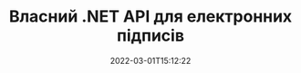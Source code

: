 ---
############################# Static ############################
layout: "product"
date: 2022-03-01T15:12:22
draft: false
#operation: 
#signaturetype: 
#fileformat: 
#productName: Java
lang: uk
#productCode: java
#otherformats: 
#breadcrumb: Put  signature on  for Java
product: "Signature"
product_tag: "signature"
platform: ".NET"
platform_tag: "net"

############################# Head ############################
head_title: ".NET Digital Signature API – електронний підпис PDF Word Excel зображення"
head_description: "API цифрового підпису C# .NET, бібліотека електронного підпису для електронного підпису PDF, Word, електронних таблиць Excel, PowerPoint, зображень і графічних форматів документів."

############################# Header ############################
title: "Власний .NET API для електронних підписів"
description: "Додайте цифрові підписи до форматів документів і реалізуйте популярні типи електронних підписів (текст, зображення, QR-код, штрих-код, штамп і метадані) у програмах .NET."
button:
    enable: true

############################# SubMenu ############################
submenu:
    enable: true
    
    left:
        img_alt: "GroupDocs.Signature for .NET"
        image: "https://www.groupdocs.cloud/templates/groupdocs/images/product-logos/groupdocs-signature-net.png"
        product: "GroupDocs.Signature"
        platform: ".NET"

    middle:
        button:
            # button loop
            - link: "#overview"
              text: "Огляд"

            # button loop
            - link: "#features"
              text: "особливості"

            # button loop
            - link: "#support"
              text: "Підтримка"

            # button loop
            - link: "https://products.groupdocs.app/signature"
              text: "Жива демо"

            # button loop
            - link: "https://purchase.groupdocs.com/pricing/signature/net"
              text: "Ціноутворення"

    right:
        link_download: "https://downloads.groupdocs.com/signature"
        link_learn: "https://docs.groupdocs.com/signature/net/"
        link_buy: "https://purchase.groupdocs.com"

############################# Overview ############################
overview:
    enable: true
    content: |
      Використовуйте GroupDocs.Signature for .NET API для створення програм на C#, ASP.NET та інших технологіях на основі .NET, які дозволяють підписувати цифрові бізнес-документи, такі як PDF, Microsoft Word, електронні таблиці Excel, презентації PowerPoint, зображення, OpenDocument і інші галузеві стандартні формати файлів без необхідності встановлення додаткового програмного забезпечення. З цією бібліотекою електронних підписів легко працювати, а розробники .NET можуть легко додавати розширені функції цифрового підпису у свої програми, надаючи користувачам змогу безпечно підписувати, шукати та перевіряти електронні підписи в популярних форматах документів. Він підтримує реалізацію різноманітних типів підписів, таких як текст, зображення, штрих-код, QR-код, поле форми, штамп і метадані.  

      API підпису документа надає вам прості та розширені параметри пошуку, щоб миттєво знаходити необхідні підписи в документі. Параметри застосування стилю підпису, керування зовнішнім виглядом і налаштування властивостей підпису, таких як розміри, тінь, вирівнювання тощо, також доступні за допомогою цього багатофункціонального API підпису документів.  

      GroupDocs.Signature для .NET можна використовувати в будь-якому середовищі розробки, яке підтримує платформу .NET. Він сумісний з усіма мовами на основі .NET і підтримує популярні операційні системи (Windows, Linux, MacOS), де можна встановити фреймворки Mono або .NET (включаючи .NET Core).
    tabs:
      enable: true
      
      ## TAB ONE ##
      tab_one:
        description: |
          Нижче наведено огляд GroupDocs.Signature для .NET:
      
        left:
          enable: true
          icon: "fab fa-html5"
          title: "Типи підписів"
          content: |
            * Текстовий підпис
            * Підпис зображення
            * Цифрові підписи
            * Підпис QR-коду
            * Підпис штрих-коду
            * Печатка Підпис
            * Підпис метаданих
      
      ## TAB TWO ##
      tab_two:
        description: |
          GroupDocs.Signature для .NET підтримує підписування всіх популярних форматів документів. За допомогою лише кількох рядків коду додайте підпис PDF, Microsoft Office Word, електронну таблицю Excel, зображення, HTML, електронну пошту Outlook, OneNote, Project і можливості підпису графіки у своїх програмах .NET. [Підтримувані формати документів.](https://docs.groupdocs.com/signature/net/supported-document-formats/)

        left:
          enable: true
          table:
            # table loop
            - title: "Microsoft Office"
              content: |
                * **Word:** DOC, DOCX, DOCM, DOT, DOTX, DOTM, RTF, TXT
                * **Excel:** XLS, XLSX, XLSM, XLSB, XLTM, XLT, XLTM, XLTX, XLAM, SXC, SpreadsheetML
                * **PowerPoint:** PPT, PPTX, PPS, PPSX, PPSM, POT, POTM, POTX, PPTM

        right:
          enable: true
          table:
            # table loop
            - title: "Images & Other Formats"
              content: |
                * **Зображення**: JPG, BMP, PNG, TIFF, GIF, DCM, WEBP
                * **OpenDocument**: ODT, OTT, OTS, ODS, ODP, OTP, ODG
                * **Jpeg2000**: JP2, JPF, JPX, J2K, J2C, JPM
                * **Метафайли**: EMF, WMF, CMX
                * **Портативний**: PDF
                * **Масштабована векторна графіка**: CDR, SVG
                * **Adobe Photoshop**: PSD
                * **інші**: DJVU

      ## TAB THREE ##
      tab_three:
        description: |
          GroupDocs.Signature для .NET підтримує такі операційні системи, фреймворки та менеджери пакетів:
        
        left:
          enable: true
          table:
            # table loop
            - icon: "fab fa-windows"
              title: "Операційні системи"
              content: |
                * Windows Desktop
                * Windows Server
                * Windows Azure
                * Linux
                * MacOS

            # table loop
            - icon: "fas fa-code"
              title: "Підтримувані фреймворки"
              content: |
                * .NET Framework 2.0 or higher
                * Mono Framework 1.2 or higher
                * .NET Standard 2.0
                * .NET Core 2.0
                * .NET Core 2.1

        right:
          enable: true
          table:
            # table loop
            - icon: "fas fa-box"
              title: "Менеджер пакетів"
              content: |
                * NuGet

            # table loop
            - icon: "fas fa-tools"
              title: "Середовища розробки"
              content: |
                * Microsoft Visual Studio
                * Xamarin.Android
                * Xamarin.IOS
                * Xamarin.Mac
                * MonoDevelop

############################# Features ############################
features:
    enable: true
    title: "GroupDocs.Signature для функцій .NET"

    feature:
      # feature loop
      - icon: "fas fa-copy"
        content: "Створення, пошук, оновлення, приховування, перевірка та видалення електронних підписів із підтримуваних форматів документів"

      # feature loop
      - icon: "fas fa-eye"
        content: "Укажіть розширені електронні підписи XML (XAdES) для електронних таблиць Excel"

      # feature loop
      - icon: "fas fa-bolt"
        content: "Отримання вмісту зображень із документів, підписаних QR-кодом, штрих-кодом і підписами зображень"
      
      # feature loop
      - icon: "fas fa-file-powerpoint"
        content: "Установіть висоту, ширину, поля та вирівнювання для тексту або підпису зображення та розміщення на певній сторінці"

      # feature loop
      - icon: "fas fa-code"
        content: "Пошук, перевірка та цифровий підпис у документах презентацій PowerPoint"

      # feature loop
      - icon: "fas fa-cloud"
        content: "Підписуйте формати документів для обробки тексту водяними знаками рідного тексту"

      # feature loop
      - icon: "fas fa-remove-format"
        content: "Підтримує заокруглені кути для прямокутних типів підписів"

      # feature loop
      - icon: "fas fa-comment-slash"
        content: "Застосуйте текстовий або графічний підпис на певному аркуші Excel або встановіть електронний підпис на всіх аркушах"

      # feature loop
      - icon: "fas fa-location-arrow"
        content: "Укажіть певний номер рядка та стовпця, щоб розмістити текст або підпис зображення на аркуші Excel"

      # feature loop
      - icon: "fas fa-border-all"
        content: "Застосуйте тінь до текстового підпису в Microsoft PowerPoint і налаштуйте його колір, кут і прозорість"

      # feature loop
      - icon: "fas fa-wrench"
        content: "Налаштування стилів рамок і параметрів шрифту текстового підпису для аркушів Excel"

      # feature loop
      - icon: "fas fa-columns"
        content: "Установіть тип підпису зображення, напр. Круглі або квадратні та налаштуйте поля, колір шрифту, поворот"

      # feature loop
      - icon: "fas fa-file-word"
        content: "Застосуйте цифрові сертифікати до документів, електронних таблиць і файлів PDF із лінією підпису"

      # feature loop
      - icon: "fas fa-envelope"
        content: "Виконайте налаштування кольору, застосуйте прозорість і обертання до текстового підпису"

      # feature loop
      - icon: "fas fa-print"
        content: "Налаштуйте параметри яскравості та відтінків сірого та вкажіть відступ для підпису зображення на зображенні"

      # feature loop
      - icon: "fas fa-file-archive"
        content: "Вбудовувати користувацькі об’єкти, серіалізувати, а також шифрувати та розшифровувати значення підпису метаданих PDF-документа"

      # feature loop
      - icon: "fas fa-lock"
        content: "Приховати, видалити або налаштувати вигляд цифрових підписів із PDF-документів"

      # feature loop
      - icon: "fas fa-file-code"
        content: "Підписуйте PDF-документи за допомогою поля цифрової форми та текстового підпису як зображення, анотації, наклейки або водяного знака"
      
      # feature loop
      - icon: "fas fa-fill-drip"
        content: "Поставте текстовий підпис у поля форми документів MS Word і PDF"

      # feature loop
      - icon: "fas fa-file-excel"
        content: "Укажіть довільні сторінки документів для обробки підпису або розширеної перевірки електронного підпису для файлів Word"

      # feature loop
      - icon: "fas fa-heading"
        content: "Збережіть підписаний файл зображення в іншому форматі та експортуйте підписану електронну таблицю як зображення або багатосторінковий TIFF"

      # feature loop
      - icon: "fas fa-project-diagram"
        content: "Призначення, зміна та видалення пароля для підписаних файлів і застосування електронного підпису до захищених паролем файлів"

      # feature loop
      - icon: "fas fa-cube"
        content: "Робочі аркуші eSign, слайди PowerPoint, документи Word і зображення з настроюваними об’єктами в метаданих"

      # feature loop
      - icon: "fab fa-uncharted"
        content: "Налаштуйте характерні стилі пензля: суцільний, текстурний, лінійний градієнт і радіальний градієнт"

      # feature loop
      - icon: "fab fa-uncharted"
        content: "Підписуйте документи спеціальним зашифрованим текстом або даними QR-коду"

      # feature loop
      - icon: "fab fa-uncharted"
        content: "Пошук і підпис файлів у форматі DjVu як документ із зображенням"

      # feature loop
      - icon: "fab fa-uncharted"
        content: "Отримайте інформацію про документ, наприклад, кількість сторінок, за допомогою URL-адреси файлу"

      # feature loop
      - icon: "fab fa-uncharted"
        content: "Пошук, підпис і перевірка файлів CorelDraw як документів із зображеннями"

      # feature loop
      - icon: "fab fa-uncharted"
        content: "Зберігайте інформацію про історію оброблених або видалених підписів, що зберігається в метаданих"

      # feature loop
      - icon: "fab fa-uncharted"
        content: "Додайте користувацький об’єкт даних, VCard або об’єкт електронної пошти до QR-коду та перевірте зашифрований QR-код у файлах PDF"

    more_feature:
      # more_feature_loop
      - title: "Легко додавайте цифрові підписи"
        content: |
          GroupDocs.Signature for .NET API дозволяє додавати різні типи підписів до підтримуваних форматів файлів. За допомогою GroupDocs.Signature для .NET можна застосовувати такі типи підписів, як текст, зображення, цифровий підпис, штамп, QR-код, штрих-код і метадані. У наведеному нижче прикладі коду показано, як застосувати текстовий підпис до документа PDF:

          ```cs
          using (Signature signature = new Signature("D:\\sample.pdf"))
          {
          TextSignOptions options = new TextSignOptions("John Smith")
          {
          // встановити колір тексту
          ForeColor = Color.Red
          };
          // підписати документ у файл
          signature.Sign("D:\\signed.pdf", options);
          }
          ```

      # more_feature_loop
      - title: "Підтримувані типи підпису штрих-коду"
        content: |
          Наш API для обробки підписів пропонує вам функцію застосування підписів штрих-кодів до підтримуваних форматів документів. GroupDocs.Signature для .NET підтримує різні типи штрих-кодів, як-от Code128, Code39Extended, Code39Standard, EAN14, EAN8, ITF14, UPCA та UPCE. Також надається статичний об’єкт під назвою «AllTypes» для підтримки всіх зареєстрованих типів штрих-кодів.

      # more_feature_loop
      - title: "Пошук підписів і сертифікатів"
        content: |
          GroupDocs.Signature for .NET API дозволяє шукати цифрові сертифікати в документах Word, електронних таблицях Excel і PDF-файлах. Ви також можете отримати всі цифрові сертифікати, зареєстровані в системі. Підписи метаданих також можна шукати в документах Word, електронних таблицях Excel, зображеннях і PDF-файлах за допомогою GroupDocs.Signature for .NET API.  

          За допомогою GroupDocs.Signature for .NET API ви можете шукати QR-код і підписи штрих-коду в будь-якому документі, презентації, електронній таблиці, зображенні, а також PDF-файлі та переглядати хід пошуку. Ви також можете шукати спеціальний об’єкт даних у документах, підписаних QR-Code Signature.

      # more_feature_loop
      - title: "Параметри розширеного пошуку для штрих-коду"
        content: |
          Ви можете дуже легко шукати та знаходити необхідний штрих-код за допомогою GroupDocs.Signature for.NET API, оскільки наш API підпису пропонує розширені параметри пошуку. Вони дозволяють шукати штрих-код на певній сторінці, шукати в документі, вказувати різні сторінки для пошуку (перша, остання, парна, непарна), шукати штрих-код певного типу кодування, шукати штрих-код на основі певного текстового рядка або шукати штрих-код на основі рядка з параметром «містить».

############################# Support ############################
support:
    enable: true

############################# Solutions ############################
solutions:
    enable: true
    title: "GroupDocs.Signature пропонує API для підпису документів для інших популярних середовищ розробки"

    solution:
        # solution loop
        - img_alt: "GroupDocs.Signature for Java"
          image: "https://www.groupdocs.cloud/templates/groupdocs/images/product-logos/groupdocs-signature-java.png"
          product: "GroupDocs.Signature"
          platform: "Java"
          link: "/signature/java/"

############################# Back to top ###############################
back_to_top:
  enable: true
---